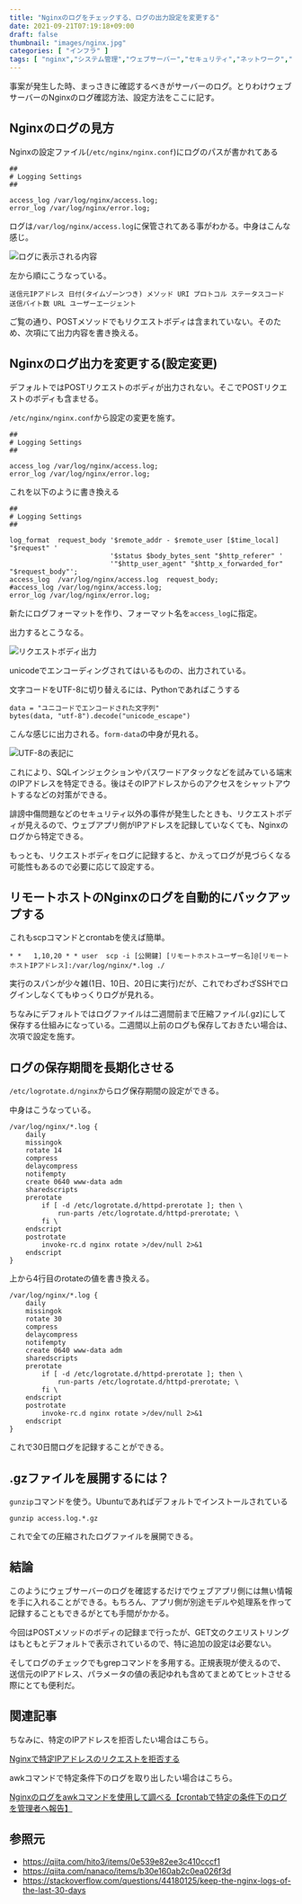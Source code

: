 ```yaml
---
title: "Nginxのログをチェックする、ログの出力設定を変更する"
date: 2021-09-21T07:19:18+09:00
draft: false
thumbnail: "images/nginx.jpg"
categories: [ "インフラ" ]
tags: [ "nginx","システム管理","ウェブサーバー","セキュリティ","ネットワーク","Ubuntu","Linux" ]
---
```


事案が発生した時、まっさきに確認するべきがサーバーのログ。とりわけウェブサーバーのNginxのログ確認方法、設定方法をここに記す。

## Nginxのログの見方

Nginxの設定ファイル(`/etc/nginx/nginx.conf`)にログのパスが書かれてある

	##
	# Logging Settings
	##

	access_log /var/log/nginx/access.log;
	error_log /var/log/nginx/error.log;

ログは`/var/log/nginx/access.log`に保管されてある事がわかる。中身はこんな感じ。

<div class="img-center"><img src="/images/Screenshot from 2021-09-20 21-33-14.png" alt="ログに表示される内容"></div>

左から順にこうなっている。

    送信元IPアドレス 日付(タイムゾーンつき) メソッド URI プロトコル ステータスコード 送信バイト数 URL ユーザーエージェント

ご覧の通り、POSTメソッドでもリクエストボディは含まれていない。そのため、次項にて出力内容を書き換える。

## Nginxのログ出力を変更する(設定変更)

デフォルトではPOSTリクエストのボディが出力されない。そこでPOSTリクエストのボディも含ませる。

`/etc/nginx/nginx.conf`から設定の変更を施す。

	##
	# Logging Settings
	##

	access_log /var/log/nginx/access.log;
	error_log /var/log/nginx/error.log;

これを以下のように書き換える

    ##
    # Logging Settings
    ##

    log_format  request_body '$remote_addr - $remote_user [$time_local] "$request" '
                             '$status $body_bytes_sent "$http_referer" '
                             '"$http_user_agent" "$http_x_forwarded_for" "$request_body"';
    access_log  /var/log/nginx/access.log  request_body;
    #access_log /var/log/nginx/access.log;
    error_log /var/log/nginx/error.log;

新たにログフォーマットを作り、フォーマット名を`access_log`に指定。

出力するとこうなる。

<div class="img-center"><img src="/images/Screenshot from 2021-09-21 09-20-01.png" alt="リクエストボディ出力"></div>

unicodeでエンコーディングされてはいるものの、出力されている。

文字コードをUTF-8に切り替えるには、Pythonであればこうする

    data = "ユニコードでエンコードされた文字列"
    bytes(data, "utf-8").decode("unicode_escape")

こんな感じに出力される。`form-data`の中身が見れる。

<div class="img-center"><img src="/images/Screenshot from 2021-09-21 09-23-18.png" alt="UTF-8の表記に"></div>

これにより、SQLインジェクションやパスワードアタックなどを試みている端末のIPアドレスを特定できる。後はそのIPアドレスからのアクセスをシャットアウトするなどの対策ができる。

誹謗中傷問題などのセキュリティ以外の事件が発生したときも、リクエストボディが見えるので、ウェブアプリ側がIPアドレスを記録していなくても、Nginxのログから特定できる。

もっとも、リクエストボディをログに記録すると、かえってログが見づらくなる可能性もあるので必要に応じて設定する。

## リモートホストのNginxのログを自動的にバックアップする

これもscpコマンドとcrontabを使えば簡単。

    * *   1,10,20 * * user  scp -i [公開鍵] [リモートホストユーザー名]@[リモートホストIPアドレス]:/var/log/nginx/*.log ./

実行のスパンが少々雑(1日、10日、20日に実行)だが、これでわざわざSSHでログインしなくてもゆっくりログが見れる。

ちなみにデフォルトではログファイルは二週間前まで圧縮ファイル(.gz)にして保存する仕組みになっている。二週間以上前のログも保存しておきたい場合は、次項で設定を施す。

## ログの保存期間を長期化させる

`/etc/logrotate.d/nginx`からログ保存期間の設定ができる。

中身はこうなっている。

    /var/log/nginx/*.log {
    	daily
    	missingok
    	rotate 14
    	compress
    	delaycompress
    	notifempty
    	create 0640 www-data adm
    	sharedscripts
    	prerotate
    		if [ -d /etc/logrotate.d/httpd-prerotate ]; then \
    			run-parts /etc/logrotate.d/httpd-prerotate; \
    		fi \
    	endscript
    	postrotate
    		invoke-rc.d nginx rotate >/dev/null 2>&1
    	endscript
    }

上から4行目のrotateの値を書き換える。

    /var/log/nginx/*.log {
    	daily
    	missingok
    	rotate 30
    	compress
    	delaycompress
    	notifempty
    	create 0640 www-data adm
    	sharedscripts
    	prerotate
    		if [ -d /etc/logrotate.d/httpd-prerotate ]; then \
    			run-parts /etc/logrotate.d/httpd-prerotate; \
    		fi \
    	endscript
    	postrotate
    		invoke-rc.d nginx rotate >/dev/null 2>&1
    	endscript
    }

これで30日間ログを記録することができる。


## .gzファイルを展開するには？

`gunzip`コマンドを使う。Ubuntuであればデフォルトでインストールされている

    gunzip access.log.*.gz

これで全ての圧縮されたログファイルを展開できる。

## 結論

このようにウェブサーバーのログを確認するだけでウェブアプリ側には無い情報を手に入れることができる。もちろん、アプリ側が別途モデルや処理系を作って記録することもできるがとても手間がかかる。

今回はPOSTメソッドのボディの記録まで行ったが、GET文のクエリストリングはもともとデフォルトで表示されているので、特に追加の設定は必要ない。

そしてログのチェックでもgrepコマンドを多用する。正規表現が使えるので、送信元のIPアドレス、パラメータの値の表記ゆれも含めてまとめてヒットさせる際にとても便利だ。


## 関連記事

ちなみに、特定のIPアドレスを拒否したい場合はこちら。

[Nginxで特定IPアドレスのリクエストを拒否する](/post/nginx-deny-ip-address/)


awkコマンドで特定条件下のログを取り出したい場合はこちら。

[Nginxのログをawkコマンドを使用して調べる【crontabで特定の条件下のログを管理者へ報告】](/post/nginx-log-check-by-awk/)



## 参照元

- https://qiita.com/hito3/items/0e539e82ee3c410cccf1
- https://qiita.com/nanaco/items/b30e160ab2c0ea026f3d
- https://stackoverflow.com/questions/44180125/keep-the-nginx-logs-of-the-last-30-days

